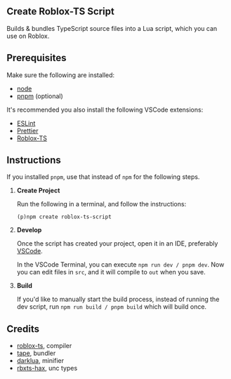 ## Create Roblox-TS Script

Builds & bundles TypeScript source files into a Lua script, which you can use on Roblox.

## Prerequisites

Make sure the following are installed:

- [node](https://nodejs.org/en/download)
- [pnpm](https://pnpm.io/installation) (optional)

It's recommended you also install the following VSCode extensions:

- [ESLint](https://marketplace.visualstudio.com/items?itemName=dbaeumer.vscode-eslint)
- [Prettier](https://marketplace.visualstudio.com/items?itemName=esbenp.prettier-vscode)
- [Roblox-TS](https://marketplace.visualstudio.com/items?itemName=roblox-ts.vscode-roblox-ts)

## Instructions

If you installed `pnpm`, use that instead of `npm` for the following steps.

1. **Create Project**

   Run the following in a terminal, and follow the instructions:

   ```
   (p)npm create roblox-ts-script
   ```

2. **Develop**

   Once the script has created your project, open it in an IDE, preferably [VSCode](https://code.visualstudio.com).

   In the VSCode Terminal, you can execute `npm run dev / pnpm dev`. Now you can edit files in `src`, and it will compile to `out` when you save.

3. **Build**

   If you'd like to manually start the build process, instead of running the dev script, run `npm run build / pnpm build` which will build once.

## Credits

- [roblox-ts](https://github.com/roblox-ts/roblox-ts), compiler
- [tape](https://github.com/Belkworks/tape), bundler
- [darklua](https://github.com/seaofvoices/darklua), minifier
- [rbxts-hax](https://github.com/richie0866/rbxts-hax), unc types
